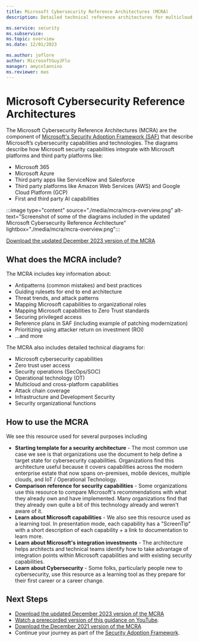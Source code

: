 ```yaml
---
title: Microsoft Cybersecurity Reference Architectures (MCRA)
description: Detailed technical reference architectures for multicloud cybersecurity including Microsoft and third party platforms

ms.service: security
ms.subservice: 
ms.topic: overview
ms.date: 12/01/2023

ms.author: joflore
author: MicrosoftGuyJFlo
manager: amycolannino
ms.reviewer: mas
---
```

# Microsoft Cybersecurity Reference Architectures

The Microsoft Cybersecurity Reference Architectures (MCRA) are the component of [Microsoft's Security Adoption Framework (SAF)](/security/ciso-workshop/adoption) that describe Microsoft’s cybersecurity capabilities and technologies. The diagrams describe how Microsoft security capabilities integrate with Microsoft platforms and third party platforms like:

- Microsoft 365
- Microsoft Azure
- Third party apps like ServiceNow and Salesforce
- Third party platforms like Amazon Web Services (AWS) and Google Cloud Platform (GCP)
- First and third party AI capabilities

:::image type="content" source="./media/mcra/mcra-overview.png" alt-text="Screenshot of some of the diagrams included in the updated Microsoft Cybersecurity Reference Architecture" lightbox="./media/mcra/mcra-overview.png":::

[Download the updated December 2023 version of the MCRA](https://github.com/MicrosoftDocs/security/blob/main/Downloads/mcra-december-2023.pptx?raw=true)

## What does the MCRA include?

The MCRA includes key information about:

- Antipatterns (common mistakes) and best practices
- Guiding rulesets for end to end architecture
- Threat trends, and attack patterns
- Mapping Microsoft capabilities to organizational roles
- Mapping Microsoft capabilities to Zero Trust standards
- Securing privileged access
- Reference plans in SAF (including example of patching modernization)
- Prioritizing using attacker return on investment (ROI)
- ...and more

The MCRA also includes detailed technical diagrams for:

- Microsoft cybersecurity capabilities
- Zero trust user access
- Security operations (SecOps/SOC)
- Operational technology (OT)
- Multicloud and cross-platform capabilities
- Attack chain coverage
- Infrastructure and Development Security
- Security organizational functions

## How to use the MCRA

We see this resource used for several purposes including

- **Starting template for a security architecture** - The most common use case we see is that organizations use the document to help define a target state for cybersecurity capabilities.
Organizations find this architecture useful because it covers capabilities across the modern enterprise estate that now spans on-premises, mobile devices, multiple clouds, and IoT / Operational Technology.
- **Comparison reference for security capabilities** - Some organizations use this resource to compare Microsoft's recommendations with what they already own and have implemented. Many organizations find that they already own quite a bit of this technology already and weren't aware of it.
- **Learn about Microsoft capabilities** - We also see this resource used as a learning tool. In presentation mode, each capability has a "ScreenTip" with a short description of each capability + a link to documentation to learn more.
- **Learn about Microsoft's integration investments** - The architecture helps architects and technical teams identify how to take advantage of integration points within Microsoft capabilities and with existing security capabilities.
- **Learn about Cybersecurity** - Some folks, particularly people new to cybersecurity, use this resource as a learning tool as they prepare for their first career or a career change.

## Next Steps

- [Download the updated December 2023 version of the MCRA](https://github.com/MicrosoftDocs/security/blob/main/Downloads/mcra-december-2023.pptx?raw=true)
- [Watch a prerecorded version of this guidance on YouTube](https://youtu.be/6iYxNm3TOiI?si=jOU3TScxup7pWDj0).
- [Download the December 2021 version of the MCRA](https://github.com/MicrosoftDocs/security/blob/main/Downloads/mcra-december-2021.pptx?raw=true)
- Continue your journey as part of the [Security Adoption Framework](/security/ciso-workshop/adoption).
